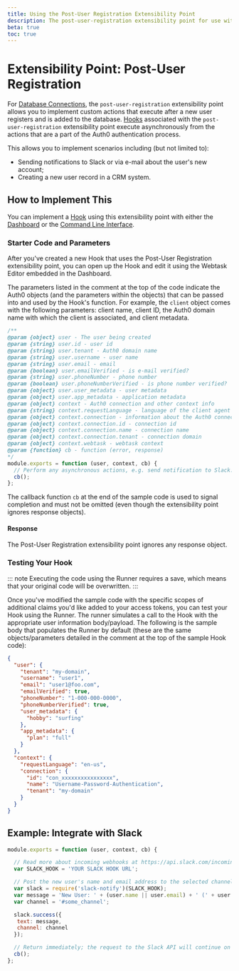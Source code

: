 ```yaml
---
title: Using the Post-User Registration Extensibility Point
description: The post-user-registration extensibility point for use with Hooks
beta: true
toc: true
---
```


# Extensibility Point: Post-User Registration

For [Database Connections](/connections/database), the `post-user-registration` extensibility point allows you to implement custom actions that execute after a new user registers and is added to the database. [Hooks](/hooks#work-with-hooks) associated with the `post-user-registration` extensibility point execute asynchronously from the actions that are a part of the Auth0 authentication process.

This allows you to implement scenarios including (but not limited to):

* Sending notifications to Slack or via e-mail about the user's new account;
* Creating a new user record in a CRM system.

## How to Implement This

You can implement a [Hook](/hooks#work-with-hooks) using this extensibility point with either the [Dashboard](/hooks/dashboard) or the [Command Line Interface](/hooks/cli). 

### Starter Code and Parameters

After you've created a new Hook that uses the Post-User Registration extensibility point, you can open up the Hook and edit it using the Webtask Editor embedded in the Dashboard. 

The parameters listed in the comment at the top of the code indicate the Auth0 objects (and the parameters within the objects) that can be passed into and used by the Hook's function. For example, the `client` object comes with the following parameters: client name, client ID, the Auth0 domain name with which the client is associated, and client metadata. 

```js
/**
@param {object} user - The user being created
@param {string} user.id - user id
@param {string} user.tenant - Auth0 domain name
@param {string} user.username - user name
@param {string} user.email - email
@param {boolean} user.emailVerified - is e-mail verified?
@param {string} user.phoneNumber - phone number
@param {boolean} user.phoneNumberVerified - is phone number verified?
@param {object} user.user_metadata - user metadata
@param {object} user.app_metadata - application metadata
@param {object} context - Auth0 connection and other context info
@param {string} context.requestLanguage - language of the client agent
@param {object} context.connection - information about the Auth0 connection
@param {object} context.connection.id - connection id
@param {object} context.connection.name - connection name
@param {object} context.connection.tenant - connection domain
@param {object} context.webtask - webtask context
@param {function} cb - function (error, response)
*/
module.exports = function (user, context, cb) {
  // Perform any asynchronous actions, e.g. send notification to Slack.
  cb();
};
```

The callback function `cb` at the end of the sample code is used to signal completion and must not be omitted (even though the extensibility point ignores response objects).

#### Response

The Post-User Registration extensibility point ignores any response object.

### Testing Your Hook

::: note
Executing the code using the Runner requires a save, which means that your original code will be overwritten.
:::

Once you've modified the sample code with the specific scopes of additional claims you'd like added to your access tokens, you can test your Hook using the Runner. The runner simulates a call to the Hook with the appropriate user information body/payload. The following is the sample body that populates the Runner by default (these are the same objects/parameters detailed in the comment at the top of the sample Hook code):

```json
{
  "user": {
    "tenant": "my-domain",
    "username": "user1",
    "email": "user1@foo.com",
    "emailVerified": true,
    "phoneNumber": "1-000-000-0000",
    "phoneNumberVerified": true,
    "user_metadata": {
      "hobby": "surfing"
    },
    "app_metadata": {
      "plan": "full"
    }
  },
  "context": {
    "requestLanguage": "en-us",
    "connection": {
      "id": "con_xxxxxxxxxxxxxxxx",
      "name": "Username-Password-Authentication",
      "tenant": "my-domain"
    }
  }
}
```

## Example: Integrate with Slack

```js
module.exports = function (user, context, cb) {

  // Read more about incoming webhooks at https://api.slack.com/incoming-webhooks
  var SLACK_HOOK = 'YOUR SLACK HOOK URL';

  // Post the new user's name and email address to the selected channel
  var slack = require('slack-notify')(SLACK_HOOK);
  var message = 'New User: ' + (user.name || user.email) + ' (' + user.email + ')';
  var channel = '#some_channel';

  slack.success({
   text: message,
   channel: channel
  });

  // Return immediately; the request to the Slack API will continue on the sandbox
  cb();
};
```
